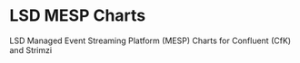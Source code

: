 # LSD MESP Charts

LSD Managed Event Streaming Platform (MESP) Charts for Confluent (CfK) and Strimzi
